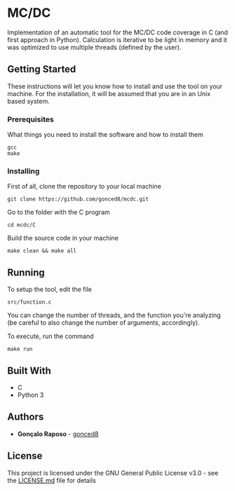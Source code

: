 # MC/DC

Implementation of an automatic tool for the MC/DC code coverage in C (and first approach in Python).
Calculation is iterative to be light in memory and it was optimized to use multiple threads (defined by the user).

## Getting Started

These instructions will let you know how to install and use the tool on your machine.
For the installation, it will be assumed that you are in an Unix based system.

### Prerequisites

What things you need to install the software and how to install them

```
gcc
make
```

### Installing

First of all, clone the repository to your local machine

```
git clone https://github.com/gonced8/mcdc.git
```

Go to the folder with the C program

```
cd mcdc/C
```

Build the source code in your machine

```
make clean && make all
```

## Running

To setup the tool, edit the file
```
src/function.c
```
You can change the number of threads, and the function you're analyzing (be careful to also change the number of arguments, accordingly).


To execute, run the command
```
make run
```

## Built With

* C
* Python 3

## Authors

* **Gonçalo Raposo** - [gonced8](https://github.com/gonced8)

## License

This project is licensed under the GNU General Public License v3.0 - see the [LICENSE.md](LICENSE.md) file for details
